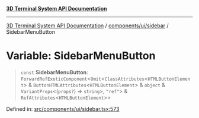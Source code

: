 [**3D Terminal System API Documentation**](../../../../README.md)

***

[3D Terminal System API Documentation](../../../../README.md) / [components/ui/sidebar](../README.md) / SidebarMenuButton

# Variable: SidebarMenuButton

> `const` **SidebarMenuButton**: `ForwardRefExoticComponent`\<`Omit`\<`ClassAttributes`\<`HTMLButtonElement`\> & `ButtonHTMLAttributes`\<`HTMLButtonElement`\> & `object` & `VariantProps`\<(`props?`) => `string`\>, `"ref"`\> & `RefAttributes`\<`HTMLButtonElement`\>\>

Defined in: [src/components/ui/sidebar.tsx:573](https://github.com/Dicommunitas/ThreeJS_Terminal_3D2/blob/894502f47f0ff64fee1a1aeae66790ab4080c55e/src/components/ui/sidebar.tsx#L573)
